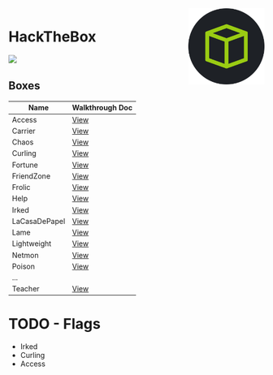 <img align="right" height=150 src="./hackthebox_logo.jpg"/>

# HackTheBox
<img src="https://www.hackthebox.eu/badge/image/75726"/>


## Boxes

|   Name            |     Walkthrough Doc               |
| ------------------| --------------------------------- |
|  Access           | [View](Access/notes.md)           |
|  Carrier          | [View](Carrier/notes.md)          |
|  Chaos            | [View](Chaos/notes.md)            |
|  Curling          | [View](Curling/notes.md)          |
|  Fortune          | [View](Fortune/notes.md)          |
|  FriendZone       | [View](Friendzone/notes.md)       |
|  Frolic           | [View](Frolic/notes.md)           |
|  Help             | [View](Help/notes.md)             |
|  Irked            | [View](Irked/notes.md)            |
|  LaCasaDePapel    | [View](LaCasaDePapel/notes.md)    |
|  Lame             | [View](Lame/notes.md)             |
|  Lightweight      | [View](Lightweight/notes.md)       |
|  Netmon           | [View](Netmon/notes.md)           |
|  Poison           | [View](Poison/notes.md)           |
|   ...             |                                   |
|  Teacher          | [View](Teacher/notes.md)          |


# TODO - Flags
- Irked
- Curling
- Access
